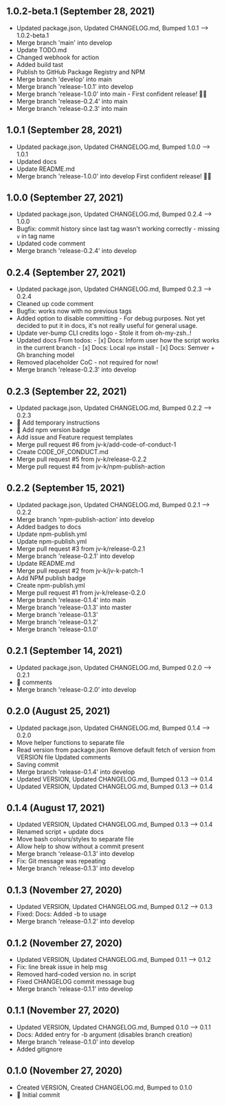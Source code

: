 ## 1.0.2-beta.1 (September 28, 2021)
- Updated package.json, Updated CHANGELOG.md, Bumped 1.0.1 –> 1.0.2-beta.1
- Merge branch 'main' into develop
- Update TODO.md
- Changed webhook for action
- Added build tast
- Publish to GitHub Package Registry and NPM
- Merge branch 'develop' into main
- Merge branch 'release-1.0.1' into develop
- Merge branch 'release-1.0.0' into main - First confident release! 🚀✨
- Merge branch 'release-0.2.4' into main
- Merge branch 'release-0.2.3' into main

## 1.0.1 (September 28, 2021)
- Updated package.json, Updated CHANGELOG.md, Bumped 1.0.0 –> 1.0.1
- Updated docs
- Update README.md
- Merge branch 'release-1.0.0' into develop First confident release! 🚀✨

## 1.0.0 (September 27, 2021)
- Updated package.json, Updated CHANGELOG.md, Bumped 0.2.4 –> 1.0.0
- Bugfix: commit history since last tag wasn't working correctly - missing `v` in tag name
- Updated code comment
- Merge branch 'release-0.2.4' into develop

## 0.2.4 (September 27, 2021)
- Updated package.json, Updated CHANGELOG.md, Bumped 0.2.3 –> 0.2.4
- Cleaned up code comment
- Bugfix: works now with no previous tags
- Added option to disable committing - For debug purposes. Not yet decided to put it in docs, it's not really useful for general usage.
- Update ver-bump CLI credits logo - Stole it from oh-my-zsh..!
- Updated docs From todos:   - [x] Docs: Inform user how the script works in the current branch   - [x] Docs: Local `npm` install   - [x] Docs: Semver + Gh branching model
- Removed placeholder CoC - not required for now!
- Merge branch 'release-0.2.3' into develop

## 0.2.3 (September 22, 2021)
- Updated package.json, Updated CHANGELOG.md, Bumped 0.2.2 –> 0.2.3
- 📕 Add temporary instructions
- 📕 Add npm version badge
- Add issue and Feature request templates
- Merge pull request #6 from jv-k/add-code-of-conduct-1
- Create CODE_OF_CONDUCT.md
- Merge pull request #5 from jv-k/release-0.2.2
- Merge pull request #4 from jv-k/npm-publish-action

## 0.2.2 (September 15, 2021)
- Updated package.json, Updated CHANGELOG.md, Bumped 0.2.1 –> 0.2.2
- Merge branch 'npm-publish-action' into develop
- Added badges to docs
- Update npm-publish.yml
- Update npm-publish.yml
- Merge pull request #3 from jv-k/release-0.2.1
- Merge branch 'release-0.2.1' into develop
- Update README.md
- Merge pull request #2 from jv-k/jv-k-patch-1
- Add NPM publish badge
- Create npm-publish.yml
- Merge pull request #1 from jv-k/release-0.2.0
- Merge branch 'release-0.1.4' into main
- Merge branch 'release-0.1.3' into master
- Merge branch 'release-0.1.3'
- Merge branch 'release-0.1.2'
- Merge branch 'release-0.1.0'

## 0.2.1 (September 14, 2021)
- Updated package.json, Updated CHANGELOG.md, Bumped 0.2.0 –> 0.2.1
- 🧹 comments
- Merge branch 'release-0.2.0' into develop

## 0.2.0 (August 25, 2021)
- Updated package.json, Updated CHANGELOG.md, Bumped 0.1.4 –> 0.2.0
- Move helper functions to separate file
- Read version from package.json Remove default fetch of version from VERSION file Updated comments
- Saving commit
- Merge branch 'release-0.1.4' into develop
- Updated VERSION, Updated CHANGELOG.md, Bumped 0.1.3 –> 0.1.4
- Updated VERSION, Updated CHANGELOG.md, Bumped 0.1.3 –> 0.1.4

## 0.1.4 (August 17, 2021)
- Updated VERSION, Updated CHANGELOG.md, Bumped 0.1.3 –> 0.1.4
- Renamed script + update docs
- Move bash colours/styles to separate file
- Allow help to show without a commit present
- Merge branch 'release-0.1.3' into develop
- Fix: Git message was repeating
- Merge branch 'release-0.1.3' into develop

## 0.1.3 (November 27, 2020)
- Updated VERSION, Updated CHANGELOG.md, Bumped 0.1.2 –> 0.1.3
- Fixed: Docs: Added -b to usage
- Merge branch 'release-0.1.2' into develop

## 0.1.2 (November 27, 2020)
- Updated VERSION, Updated CHANGELOG.md, Bumped 0.1.1 –> 0.1.2
- Fix: line break issue in help msg
- Removed hard-coded version no. in script
- Fixed CHANGELOG commit message bug
- Merge branch 'release-0.1.1' into develop

## 0.1.1 (November 27, 2020)
- Updated VERSION, Updated CHANGELOG.md, Bumped 0.1.0 –> 0.1.1
- Docs: Added entry for -b argument (disables branch creation)
- Merge branch 'release-0.1.0' into develop
- Added gitignore

## 0.1.0 (November 27, 2020)
- Created VERSION, Created CHANGELOG.md, Bumped to 0.1.0
- 🚀 Initial commit

